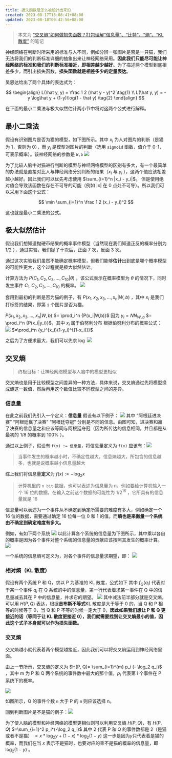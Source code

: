 ```yaml
---
title: 损失函数是怎么被设计出来的
created: 2023-08-17T15:08:41+08:00
updated: 2023-08-18T09:42:56+08:00
---
```


> 本文为 [“交叉熵”如何做损失函数？打包理解“信息量”、“比特”、“熵”、“KL 散度”](https://www.bilibili.com/video/BV15V411W7VB/?spm_id_from=333.788&vd_source=cc99bf32aedef01e2fa230ee16c1d897) 的笔记

神经网络在判断时所采用的标准与人不同，例如分辨一张图片是否是一只猫，我们无法将我们的判断标准详细的抽象出来让神经网络采用。**因此我们只能尽可能让神经网络的标准和我们的判断标准接近，即相差越少越好**。为了描述两个模型到底相差多少，而引出损失函数，**损失函数就是相差多少的定量表达**。

吴恩达给出了两个具体的表达式为：

$$
\begin{align}
L(\hat y, y) = \frac 1 2 (\hat y - y)^2 \tag{1} \\
L(\hat y, y) = -y \log\hat y + (1-y)\log(1 - \hat y) \tag{2}
\end{align}
$$

在下面的最小二乘法与极大似然估计两小节中将对这两个公式进行解释。

## 最小二乘法

假设有识别图片是否为猫的模型，如下图所示。其中 $x_i$ 为人对图片的判断（是猫为 1，否则为 0），而 $y_i$ 是模型对图片的判断（选用 `sigmoid` 函数，值介于 0-1，可表示概率）。该神经网络的参数是 `W,b`
![](/attachment/77aa45c6eafb1d560c80e7ce36e9dd83.png)

为了比较人脑中对猫进行判断的模型与神经网络模型的区别有多大，有一个最简单的办法就是直接对比人与神经网络分别判断的结果（$x_i$ 与 $y_i$ ），这两个值应该相差越小越好。因此我们可以优先考虑使用 $\sum_{i=1}^n |x_i - y_i|$。 但是使用绝对值会导致该函数在存在不可导的可能（例如 $|x|$ 在 $0$ 点处不可导）。所以我们可以采用下面这个公式：

$$
\min \sum_{i=1}^n \frac 1 2 (x_i - y_i)^2
$$

这也就是最小二乘法的公式。

## 极大似然估计

假设我们想知道抛硬币结果的概率事件模型（当然现在我们知道正反的概率分别为 $1/2$ ），通过实验，我们抛了十次后，正面 7 次，反面 3 次。

通过这次实验我们虽然不能确定概率模型，但我们能够**估计**出到底是哪个概率模型的可能性更大，这个过程就是极大似然估计。

计算方法为 $P(C_1,C_2,C_3,...,C_{10}|\theta)$ ，该公式表示在概率模型为 $\theta$ 的情况下，同时发生事件 $C_1,C_2,C_3,...,C_{10}$ 的概率。
![](/attachment/b2059fec2f7444f320550048a2b4f8e8.png)

套用到最初的判断是否为猫的例子，有 $P(x_1,x_2,x_3,...,x_{n}|W,b)$ ，其中 $x_i$ 是我们打标签的结果，即第 `i` 个图片是否为猫。

$P(x_1,x_2,x_3,...,x_{n}|W,b)$
$= \prod_i^n {P(x_i|W,b)}$ 因为 $y_i=NN_{W,b}$
$= \prod_i^n {P(x_i|y_i)}$，其中 $x_i$ 属于伯努利分布
根据伯努利分布的概率公式：![](/attachment/0ab223a6ad278ccc5ec9c3956e689b62.png)
$=\prod_i^n {y_i^{x_i}(1-y_i)^{(1-x_i)}}$

之后为了方便求最大，我们可以先求 $\log$
![](/attachment/50f04f1e7238d0409d598bc3717b5f33.png)

## 交叉熵

> 终极目标：让神经网络模型与人脑中的模型更相似

交叉熵也是用于比较模型之间差异的一种方法，具体来说，交叉熵通过先将模型换成熵这一数值，然后再用这个数值比较不同模型之间的差异。

### 信息量

在此之前我们先引入一个定义：**信息量** 假设有以下例子：
![](/attachment/04ff15970f06ae3eccda7ca18069eb31.png)
其中 “阿根廷进决赛” “阿根廷赢了决赛” “阿根廷夺冠” 分别是不同的信息。由图可知，进决赛和赢了决赛的信息量之和应该等同与阿根廷夺冠（因为所传达的信息相同，并且都是从最初的 $1/8$ 的概率到 $100\%$ ）。

通过以上例子，假设有 `f(x) := 信息量`，将信息量定义为 `f(x)` 应该有：![](/attachment/c025617523c33371aaa04d704d161bdb.png)

> 当事件发生的概率越小时，不确定性越大，信息熵越大，所包含的信息越多，也就是说概率越小信息量越大

综上我们将信息量**定义**为 $f(x) := - \log_2 x$

> 计算机里的 `n bit` 数据，也可以表述为信息量为 n，例如要给计算机输入一个 16 位的数据，在输入之前这个数据的可能性为 $1 / 2^{16}$ ，它所具有的信息量就是 16

信息量可以表述为一个事件从不确定到确定所需要的难度有多大，例如确定一个 16 位的数据，需要通过确定 16 位每一位 0 和 1 的值。而**熵也是来衡量一个系统由不确定到确定难度有多大。**

例如，有如下两个系统
![](/attachment/9c0b8cce16c011358e4a09ab5930eea5.png)
以此计算各个系统的信息量为下图所示，其中乘以各自的概率是因为各个事件对整个系统的信息量的贡献应该按照其发生的概率计算。
![](/attachment/1769388fbc32366ec62b44f0a3dbaae0.png)

一个系统的信息熵可定义为，对各个事件的信息量求期望，即：
![](/attachment/8924597066ab60ff762c5ed5291321f0.png)

### 相对熵（KL 散度）

假设有两个系统 P 和 Q，求以 P 为基准的 KL 散度，公式如下
其中 $f_Q(q_i)$ 代表对于某一个事件 $q_i$ 在 Q 系统的中的信息量，第一行代表着求某一事件在 Q 中的信息量减去其在 P 中的信息量，并求它的期望。
![](/attachment/9eda18f6229f22044f8c68d817b3e49f.png)
其中减法前半部分就是交叉熵，可以用 $H(P, Q)$ 表达，根据**吉布斯不等式**KL 散度是大于等于 0 的，当 Q 和 P 相等的时候等于 0，当 Q 和 P 不等的时候一定大于 0，**因此如果我们想让 P 和 Q 更接近的话（等同于让 KL 散度更接近 0），我们就需要找到让交叉熵最小的值，因此这个式子本身就可以作为损失函数。**

### 交叉熵

交叉熵越小就代表着两个模型越接近，因此我们可以将交叉熵运用到神经网络里面。

由上一节所示，交叉熵的定义为 $H(P, Q)= \sum_{i=1}^{m} p_i (- \log_2 q_i)$ ，其中 m 为 P 和 Q 两个系统的事件数中最大的那个值，$p_i$ 代表第 i 个事件在 P 系统下的概率。

![](/attachment/f55805ae8d99135bc9a40d7b2b2c408d.png)

如图所示，Q 的事件个数 `n` 大于 P 的 `m` 则应该选择 n。

回到判断图片是不是猫的例子：![](/attachment/c7747a357ebe018f32ac110b1ca70bfc.png)

为了使人脑的模型和神经网络的模型更相似则可以利用交叉熵 $H(P, Q)$，有
$H(P,Q)$
$=\sum_{i=1}^2 p_i*(-\log_2 q_i)$ 其中 2 代表 P 和 Q 的事件数都是 2（是猫或者不是猫）
$= x*\log_2 y + (1-x)*\log_2 (1-y)$ 这一步是因为$y$只代表着是猫的概率，而我们在当 $x$ 表示不是猫时，也要对应的乘不是猫的概率的信息量，即$\log_2(1-y)$ 。
